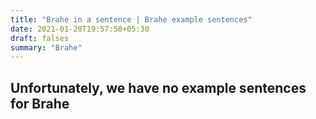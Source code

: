```yaml
---
title: "Brahe in a sentence | Brahe example sentences"
date: 2021-01-20T19:57:50+05:30
draft: falses
summary: "Brahe"
---
```

## Unfortunately, we have no example sentences for Brahe                 
